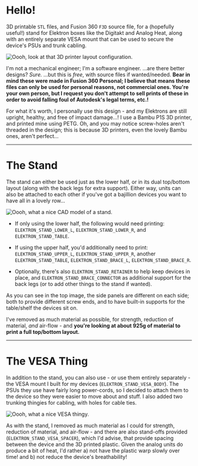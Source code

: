 # Hello!

3D printable `STL` files, and Fusion 360 `F3D` source file, for a (hopefully useful!) stand for Elektron boxes like the Digitakt and Analog Heat, along with an entirely separate VESA mount that can be used to secure the device's PSUs and trunk cabling.

![Oooh, look at that 3D printer layout configuration.](/ELEKTRON_STAND_PRINT.jpg)

I'm not a mechanical engineer; I'm a software engineer.  ...are there better designs?  *Sure.*  ...but this is *free*, with source files if wanted/needed.  **Bear in mind these were made in Fusion 360 Personal; I believe that means these files can only be used for personal reasons, not commercial ones.  You're your own person, but I request you don't attempt to sell prints of these in order to avoid falling foul of Autodesk's legal terms, etc.!**

For what it's worth, I personally use this design - and my Elektrons are still upright, healthy, and free of impact damage...!  I use a Bambu P1S 3D printer, and printed mine using PETG.  Oh, and you may notice screw-holes aren't threaded in the design; this is because 3D printers, even the lovely Bambu ones, aren't perfect...

---

# The Stand

The stand can either be used just as the lower half, or in its dual top/bottom layout (along with the back legs for extra support).  Either way, units can also be attached to each other if you've got a bajillion devices you want to have all in a lovely row...

![Oooh, what a nice CAD model of a stand.](/ELEKTRON_STAND.jpg)

* If only using the lower half, the following would need printing: `ELEKTRON_STAND_LOWER_L`, `ELEKTRON_STAND_LOWER_R`, and `ELEKTRON_STAND_TABLE`.

* If using the upper half, you'd additionally need to print: `ELEKTRON_STAND_UPPER_L`, `ELEKTRON_STAND_UPPER_R`, another `ELEKTRON_STAND_TABLE`, `ELEKTRON_STAND_BRACE_L`, `ELEKTRON_STAND_BRACE_R`.

* Optionally, there's also `ELEKTRON_STAND_RETAINER` to help keep devices in place, and `ELEKTRON_STAND_BRACE_CONNECTOR` as additional support for the back legs (or to add other things to the stand if wanted).

As you can see in the top image, the side panels are different on each side; both to provide different screw ends, and to have built-in supports for the table/shelf the devices sit on.

I've removed as much material as possible, for strength, reduction of material, *and* air-flow - and **you're looking at about 925g of material to print a full top/bottom layout.**

---

# The VESA Thing

In addition to the stand, you can also use - or use them entirely separately - the VESA mount I built for my devices (`ELEKTRON_STAND_VESA_BODY`).  The PSUs they use have fairly long power-cords, so I decided to attach them to the device so they were easier to move about and stuff.  I also added two trunking thingies for cabling, with holes for cable ties.

![Oooh, what a nice VESA thingy.](/ELEKTRON_STAND_VESA.jpg)

As with the stand, I removed as much material as I could for strength, reduction of material, and air-flow - and there are also stand-offs provided (`ELEKTRON_STAND_VESA_SPACER`), which I'd advise, that provide spacing between the device and the 3D printed plastic.  Given the analog units do produce a bit of heat, I'd rather a) not have the plastic warp slowly over time! and b) not reduce the device's breathability!